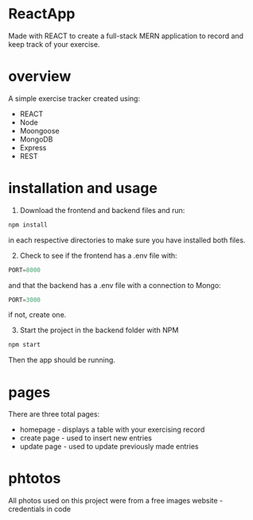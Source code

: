 # ReactApp
Made with REACT to create a full-stack MERN application to record and keep track of your exercise.

# overview
A simple exercise tracker created using:
* REACT
* Node
* Moongoose
* MongoDB
* Express
* REST

# installation and usage
1. Download the frontend and backend files and run:

```python
npm install
```
in each respective directories to make sure you have installed both files. 

2. Check to see if the frontend has a .env file with:
```python
PORT=8000
```
and that the backend has a .env file with a connection to Mongo:
```python
PORT=3000
```
if not, create one. 

3. Start the project in the backend folder with NPM
```python
npm start
```
Then the app should be running. 

# pages
There are three total pages:
* homepage - displays a table with your exercising record
* create page - used to insert new entries
* update page - used to update previously made entries

# phtotos
All photos used on this project were from a free images website - credentials in code
